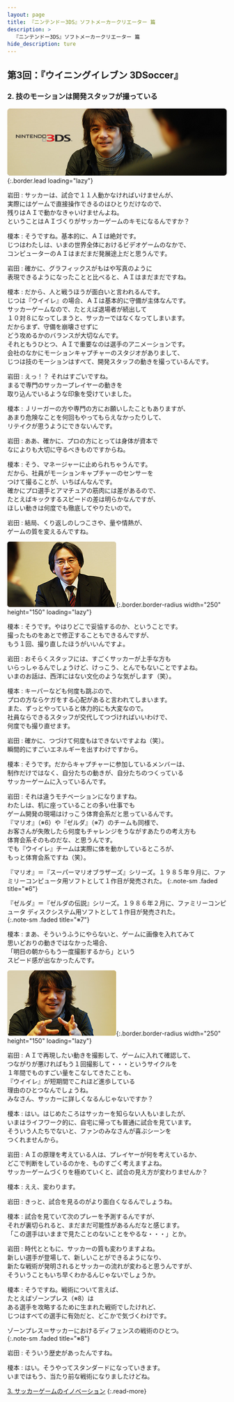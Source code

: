 ```yaml
---
layout: page
title: 『ニンテンドー3DS』ソフトメーカークリエーター 篇
description: >
  『ニンテンドー3DS』ソフトメーカークリエーター 篇
hide_description: ture
---
```


## 第3回：『ウイニングイレブン 3DSoccer』

### 2. 技のモーションは開発スタッフが撮っている

![](/interviews/jp/3ds/creators/vol1/img/mainvisual2.jpg){:.border.lead loading="lazy"}

岩田
: サッカーは、試合で１１人動かなければいけませんが、<br>実際にはゲームで直接操作できるのはひとりだけなので、<br>残りはＡＩで動かなきゃいけませんよね。<br>ということはＡＩづくりがサッカーゲームのキモになるんですか？

榎本
: そうですね。基本的に、ＡＩは絶対です。<br>じつはわたしは、いまの世界全体におけるビデオゲームのなかで、<br>コンピューターのＡＩはまだまだ発展途上だと思うんです。

岩田
: 確かに、グラフィックスがもはや写真のように<br>表現できるようになったことと比べると、ＡＩはまだまだですね。

榎本
: だから、人と戦うほうが面白いと言われるんです。<br>じつは『ウイイレ』の場合、ＡＩは基本的に守備が主体なんです。<br>サッカーゲームなので、たとえば退場者が続出して<br>１０対８になってしまうと、サッカーではなくなってしまいます。<br>だからまず、守備を崩壊させずに<br>どう攻めるかのバランスが大切なんです。<br>それともうひとつ、ＡＩで重要なのは選手のアニメーションです。<br>会社のなかにモーションキャプチャーのスタジオがありまして、<br>じつは技のモーションはすべて、開発スタッフの動きを撮っているんです。

岩田
: えっ！？ それはすごいですね。<br>まるで専門のサッカープレイヤーの動きを<br>取り込んでいるような印象を受けていました。

榎本
: Ｊリーガーの方や専門の方にお願いしたこともありますが、<br>あまり危険なことを何回もやってもらえなかったりして、<br>リテイクが思うようにできないんです。

岩田
: ああ、確かに、プロの方にとっては身体が資本で<br>なによりも大切に守るべきものですからね。

榎本
: そう、マネージャーに止められちゃうんです。<br>だから、社員がモーションキャプチャーのセンサーを<br>つけて撮ることが、いちばんなんです。<br>確かにプロ選手とアマチュアの筋肉には差があるので、<br>たとえばキックするスピードの差は明らかなんですが、<br>ほしい動きは何度でも徹底してやりたいので。

岩田
: 結局、くり返しのしつこさや、量や情熱が、<br>ゲームの質を変えるんですね。

![](/interviews/jp/3ds/creators/vol1/img/photo4.jpg){:.border.border-radius width="250" height="150" loading="lazy"}

榎本
: そうです。やはりどこで妥協するのか、ということです。<br>撮ったものをあとで修正することもできるんですが、<br>もう１回、撮り直したほうがいいんですよ。

岩田
: おそらくスタッフには、すごくサッカーが上手な方も<br>いらっしゃるんでしょうけど、けっこう、とんでもないことですよね。<br>いまのお話は、西洋にはない文化のような気がします（笑）。

榎本
: キーパーなども何度も跳ぶので、<br>プロの方ならケガをする心配があると言われてしまいます。<br>また、ずっとやっていると体力的にも大変なので。<br>社員ならできるスタッフが交代してつづければいいわけで、<br>何度でも撮り直せます。

岩田
: 確かに、つづけて何度もはできないですよね（笑）。<br>瞬間的にすごいエネルギーを出すわけですから。

榎本
: そうです。だからキャプチャーに参加しているメンバーは、<br>制作だけではなく、自分たちの動きが、自分たちのつくっている<br>サッカーゲームに入っているんです。

岩田
: それは違うモチベーションになりますね。<br>わたしは、机に座っていることの多い仕事でも<br>ゲーム開発の現場はけっこう体育会系だと思っているんです。<br>『マリオ』（※6）や『ゼルダ』（※7）のチームも同様で、<br>お客さんが失敗したら何度もチャレンジをうながすあたりの考え方も<br>体育会系そのものだな、と思うんです。<br>でも『ウイイレ』チームは実際に体を動かしているところが、<br>もっと体育会系ですね（笑）。

『マリオ』＝『スーパーマリオブラザーズ』シリーズ。１９８５年９月に、ファミリーコンピュータ用ソフトとして１作目が発売された。
{:.note-sm .faded title="※6"}

『ゼルダ』＝『ゼルダの伝説』シリーズ。１９８６年２月に、ファミリーコンピュータ ディスクシステム用ソフトとして１作目が発売された。              
{:.note-sm .faded title="※7"}

榎本
: まあ、そういうふうにやらないと、ゲームに画像を入れてみて<br>思いどおりの動きではなかった場合、<br>「明日の朝からもう一度撮影するから」という<br>スピード感が出なかったんです。

![](/interviews/jp/3ds/creators/vol1/img/photo5.jpg){:.border.border-radius width="250" height="150" loading="lazy"}

岩田
: ＡＩで再現したい動きを撮影して、ゲームに入れて確認して、<br>つながりが悪ければもう１回撮影して・・・というサイクルを<br>１年間でものすごい量をこなしてきたことも、<br>『ウイイレ』が短期間でこれほど進歩している<br>理由のひとつなんでしょうね。<br>みなさん、サッカーに詳しくなるんじゃないですか？

榎本
: はい。はじめたころはサッカーを知らない人もいましたが、<br>いまはライフワーク的に、自宅に帰っても普通に試合を見ています。<br>そういう人たちでないと、ファンのみなさんが喜ぶシーンを<br>つくれませんから。

岩田
: ＡＩの原理を考えている人は、プレイヤーが何を考えているか、<br>どこで判断をしているのかを、ものすごく考えますよね。<br>サッカーゲームづくりを極めていくと、試合の見え方が変わりませんか？

榎本
: ええ、変わります。

岩田
: きっと、試合を見るのがより面白くなるんでしょうね。

榎本
: 試合を見ていて次のプレーを予測するんですが、<br>それが裏切られると、まだまだ可能性があるんだなと感じます。<br>「この選手はいままで見たことのないことをやるな・・・」とか。

岩田
: 時代とともに、サッカーの質も変わりますよね。<br>新しい選手が登場して、新しいことができるようになり、<br>新たな戦術が発明されるとサッカーの流れが変わると思うんですが、<br>そういうこともいち早くわかるんじゃないでしょうか。

榎本
: そうですね。戦術について言えば、<br>たとえばゾーンプレス（※8）は<br>ある選手を攻略するために生まれた戦術でしたけれど、<br>じつはすべての選手に有効だと、どこかで気づくわけです。

ゾーンプレス＝サッカーにおけるディフェンスの戦術のひとつ。              
{:.note-sm .faded title="※8"}

岩田
: そういう歴史があったんですね。

榎本
: はい。そうやってスタンダードになっていきます。<br>いまではもう、当たり前な戦術になりましたけどね。

[3. サッカーゲームのイノベーション](3.md)
{:.read-more}

